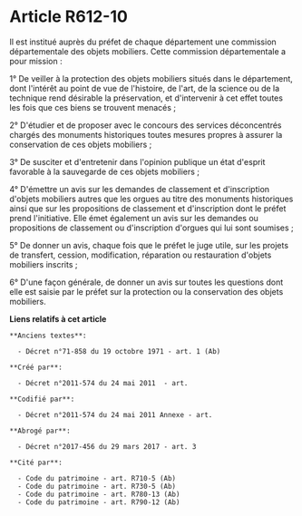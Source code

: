# Article R612-10

Il est institué auprès du préfet de chaque département une commission départementale des objets mobiliers. Cette commission
départementale a pour mission :

1° De veiller à la protection des objets mobiliers situés dans le département, dont l'intérêt au point de vue de l'histoire,
de l'art, de la science ou de la technique rend désirable la préservation, et d'intervenir à cet effet toutes les fois que
ces biens se trouvent menacés ;

2° D'étudier et de proposer avec le concours des services déconcentrés chargés des monuments historiques toutes mesures
propres à assurer la conservation de ces objets mobiliers ;

3° De susciter et d'entretenir dans l'opinion publique un état d'esprit favorable à la sauvegarde de ces objets mobiliers ;

4° D'émettre un avis sur les demandes de classement et d'inscription d'objets mobiliers autres que les orgues au titre des
monuments historiques ainsi que sur les propositions de classement et d'inscription dont le préfet prend l'initiative. Elle
émet également un avis sur les demandes ou propositions de classement ou d'inscription d'orgues qui lui sont soumises ;

5° De donner un avis, chaque fois que le préfet le juge utile, sur les projets de transfert, cession, modification,
réparation ou restauration d'objets mobiliers inscrits ;

6° D'une façon générale, de donner un avis sur toutes les questions dont elle est saisie par le préfet sur la protection ou
la conservation des objets mobiliers.

**Liens relatifs à cet article**

	**Anciens textes**:

	  - Décret n°71-858 du 19 octobre 1971 - art. 1 (Ab)

	**Créé par**:

	  - Décret n°2011-574 du 24 mai 2011  - art.

	**Codifié par**:

	  - Décret n°2011-574 du 24 mai 2011 Annexe - art.

	**Abrogé par**:

	  - Décret n°2017-456 du 29 mars 2017 - art. 3

	**Cité par**:

	  - Code du patrimoine - art. R710-5 (Ab)
	  - Code du patrimoine - art. R730-5 (Ab)
	  - Code du patrimoine - art. R780-13 (Ab)
	  - Code du patrimoine - art. R790-12 (Ab)
